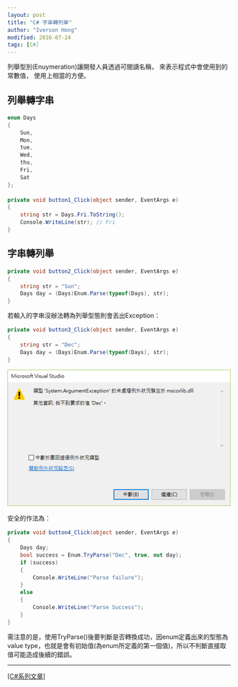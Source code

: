 ```yaml
---
layout: post
title: "C# 字串轉列舉"
author: "Iverson Hong"
modified: 2016-07-24
tags: [C#]
---
```


                                         

列舉型別(Enuymeration)讓開發人員透過可閱讀名稱，
來表示程式中會使用到的常數值，
使用上相當的方便。

## 列舉轉字串 ##



~~~csharp
enum Days
{
    Sun,
    Mon,
    tue,
    Wed, 
    thu, 
    Fri, 
    Sat
};

private void button1_Click(object sender, EventArgs e)
{
    string str = Days.Fri.ToString();
    Console.WriteLine(str); // Fri
}
~~~

## 字串轉列舉 ##

~~~csharp
private void button2_Click(object sender, EventArgs e)
{
    string str = "Sun";
    Days day = (Days)Enum.Parse(typeof(Days), str); 
}
~~~

若輸入的字串沒辦法轉為列舉型態則會丟出Exception：

~~~csharp
private void button3_Click(object sender, EventArgs e)
{
    string str = "Dec";
    Days day = (Days)Enum.Parse(typeof(Days), str); 
}
~~~

![](..\images\postImage\CSharp_String_To_Enum\001.png)

    
安全的作法為：

~~~csharp
private void button4_Click(object sender, EventArgs e)
{
    Days day;
    bool success = Enum.TryParse("Dec", true, out day);
    if (success)
    {
        Console.WriteLine("Parse failure");
    }
    else
    {
        Console.WriteLine("Parse Success");
    }
}
~~~


需注意的是，使用TryParse()後要判斷是否轉換成功，因enum定義出來的型態為value type，也就是會有初始值(為enum所定義的第一個值)，所以不判斷直接取值可能造成後續的錯誤。

----------

[[C#系列文章]](http://iverson127.github.io/tags/#C#)